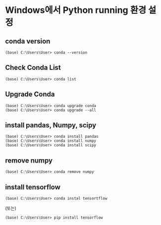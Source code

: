 # Windows에서 Python running 환경 설정

## conda version
```
(base) C:\Users\User> conda --version
```

## Check Conda List
```
(base) C:\Users\User> conda list
```

## Upgrade Conda
```
(base) C:\Users\User> conda upgrade conda
(base) C:\Users\User> conda upgrade --all
```

## install pandas, Numpy, scipy
```
(base) C:\Users\User> conda install pandas
(base) C:\Users\User> conda install numpy
(base) C:\Users\User> conda install scipy
```
## remove numpy
```
(base) C:\Users\User> conda remove numpy
```
## install tensorflow
```
(base) C:\Users\User> conda instal tensortflow
```
(또는)
```
(base) C:\Users\User> pip install tensorflow
```



